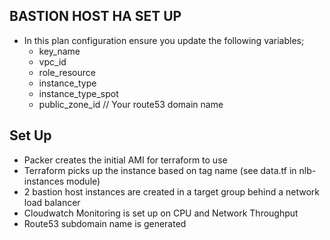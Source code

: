 ## BASTION HOST HA SET UP

* In this plan configuration ensure you update the following variables;
    * key_name
    * vpc_id
    * role_resource
    * instance_type
    * instance_type_spot
    * public_zone_id // Your route53 domain name


## Set Up
* Packer creates the initial AMI for terraform to use
* Terraform picks up the instance based on tag name (see data.tf in nlb-instances module)
* 2 bastion host instances are created in a target group behind a network load balancer
* Cloudwatch Monitoring is set up on CPU and Network Throughput
* Route53 subdomain name is generated
